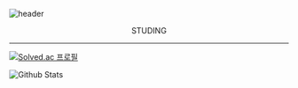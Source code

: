 ![header](https://capsule-render.vercel.app/api?type=Waving&color=gradient&customColorList=19&height=280&section=header&reversal=true&text=HELLO&desc=HEEYOUNG's%20GITHUB&fontSize=90&fontAlignY=40&descSize=15&descAlignY=55&descAlign=58)

<center> STUDING </center>

---

[![Solved.ac
프로필](http://mazassumnida.wtf/api/v2/generate_badge?boj=lotus0028)](https://solved.ac/lotus0028)

![Github Stats](https://github-readme-stats-git-masterrstaa-rickstaa.vercel.app/api?username=hi9900&show_icons=true&theme=transparent&hide_border=true&custom_title=MY%20STATS)
